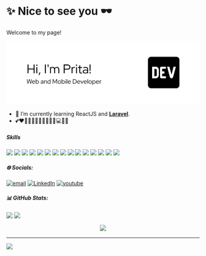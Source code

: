 # ✨ Nice to see you 🕶️

Welcome to my page!
<!-- I'm Prita. Web and Mobile Developer 💻📱. -->
![Prita Puja](img/github-header.png)


<!--
**pritapuja/pritapuja** is a ✨ _special_ ✨ repository because its `README.md` (this file) appears on your GitHub profile.

Here are some ideas to get you started:

- 🔭 I’m currently working on ...
- 🌱 I’m currently learning ...
- 👯 I’m looking to collaborate on ...
- 🤔 I’m looking for help with ...
- 💬 Ask me about ...
- 📫 How to reach me: ...
- 😄 Pronouns: ...
- ⚡ Fun fact: ...
-->

- 🌱 I’m currently learning ReactJS and [**Laravel**](https://laravel.com).
- 💕❤️💖💞💓🌸💝🌷🎀🩷🦩💻🌸💖



##### Skills

<img src="https://img.shields.io/badge/HTML5-E34F26?style=for-the-badge&logo=html5&logoColor=white" /> <img src="https://img.shields.io/badge/CSS3-1572B6?style=for-the-badge&logo=css3&logoColor=white" /> <img src="https://img.shields.io/badge/Bootstrap-563D7C?style=for-the-badge&logo=bootstrap&logoColor=white" /> <img src="https://img.shields.io/badge/JavaScript-323330?style=for-the-badge&logo=javascript&logoColor=F7DF1E" /> <img src="https://img.shields.io/badge/PHP-777BB4?style=for-the-badge&logo=php&logoColor=white" /> <img src="https://img.shields.io/badge/Python-FFD43B?style=for-the-badge&logo=python&logoColor=blue" /> <img src="https://img.shields.io/badge/React-20232A?style=for-the-badge&logo=react&logoColor=61DAFB" /> <img src="https://img.shields.io/badge/React_Native-20232A?style=for-the-badge&logo=react&logoColor=61DAFB" /> <img src="https://img.shields.io/badge/Expo-1B1F23?style=for-the-badge&logo=expo&logoColor=white" /> <img src="https://img.shields.io/badge/Django-092E20?style=for-the-badge&logo=django&logoColor=green" /> <img src="https://img.shields.io/badge/Codeigniter-EF4223?style=for-the-badge&logo=codeigniter&logoColor=white" /> <img src="https://img.shields.io/badge/Laravel-FF2D20?style=for-the-badge&logo=laravel&logoColor=white" /> <img src="https://img.shields.io/badge/MySQL-005C84?style=for-the-badge&logo=mysql&logoColor=white" /> <img src="https://img.shields.io/badge/Sqlite-003B57?style=for-the-badge&logo=sqlite&logoColor=white" /> <img src="https://img.shields.io/badge/OpenCV-27338e?style=for-the-badge&logo=OpenCV&logoColor=white" />


##### 🌐 Socials:

[![email](https://img.shields.io/badge/Gmail-D14836?style=for-the-badge&logo=gmail&logoColor=white)](mailto:prita.pujaastuti@gmail.com) [![LinkedIn](https://img.shields.io/badge/LinkedIn-0077B5?style=for-the-badge&logo=linkedin&logoColor=white)](https://linkedin.com/in/pritapujaastuti) [![youtube](https://img.shields.io/badge/YouTube-FF0000?style=for-the-badge&logo=youtube&logoColor=white)](https://www.youtube.com/@pritapujaastuti2402) 


<!-- ##### Connect with me

![https://instagram.com/pritapujaastuti](https://img.shields.io/badge/Instagram-E4405F?style=for-the-badge&logo=instagram&logoColor=white) ![https://www.youtube.com/@pritapujaastuti2402](https://img.shields.io/badge/YouTube-FF0000?style=for-the-badge&logo=youtube&logoColor=white) ![https://www.linkedin.com/in/pritapujaastuti/](https://img.shields.io/badge/LinkedIn-0077B5?style=for-the-badge&logo=linkedin&logoColor=white) -->


##### 📊 GitHub Stats:
<p align="left">
  <img width="49.5%" src="https://github-readme-stats.vercel.app/api?username=pritapuja&theme=date_night&hide_border=false&include_all_commits=true&count_private=false&hide=stars" />
  <img width="49.5%" src="https://nirzak-streak-stats.vercel.app/?user=pritapuja&theme=date_night&hide_border=false" />
    <p align="center">
    <img src="https://github-readme-stats.vercel.app/api/top-langs/?username=pritapuja&theme=date_night&hide_border=false&include_all_commits=true&count_private=false&layout=compact" />
    </p>
</p>

---
[![](https://visitcount.itsvg.in/api?id=pritapuja&icon=0&color=5)](https://visitcount.itsvg.in)



<!-- ![](https://github-readme-stats.vercel.app/api?username=pritapuja&theme=date_night&hide_border=false&include_all_commits=true&count_private=false) <br/>
![](https://nirzak-streak-stats.vercel.app/?user=pritapuja&theme=date_night&hide_border=false) <br/>
![](https://github-readme-stats.vercel.app/api/top-langs/?username=pritapuja&theme=date_night&hide_border=false&include_all_commits=true&count_private=false&layout=compact) -->

<!-- ##### My Github Stats

![Prita's GitHub stats](https://github-readme-stats.vercel.app/api?username=pritapuja&show_icons=true&theme=date_night&hide=stars,issues) -->

<!-- ![good morning](https://media2.giphy.com/media/v1.Y2lkPTc5MGI3NjExeWgycmdpMG91OXFlN2xuZzRrc3IzaHR6cmZxYjc4eHk4eHN1cjR4aCZlcD12MV9pbnRlcm5hbF9naWZfYnlfaWQmY3Q9Zw/1X8XwNVmlhnkBugSBZ/giphy.gif) -->

